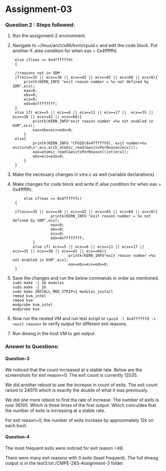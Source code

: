 <h1>Assignment-03</h1>
    
    
<h3>Question 2 : Steps followed:</h3>
    
1. Run the assignment-2 environment. <br>
    
2. Navigate to ~/linux/arch/x86/kvm/cpuid.c and edit the code block. Put another if..else condition for when eax = 0x4ffffffd. <br>
	  
	  	else if(eax == 0x4ffffffd) 
        {

		//reasons not in SDM
		if(ecx==35 || ecx==38 || ecx==42 || ecx==65 || ecx>68 || ecx<0){
			printk(KERN_INFO "exit reason number = %u not defined by SDM",ecx);
			eax=0;
			ebx=0;
			ecx=0;
			edx=0xffffffff;
		}
		else if( ecx==5 || ecx==6 || ecx==11 || ecx==17 ||  ecx==35 || ecx==38 || ecx==42 || ecx==66){
				printk(KERN_INFO"exit reason number =%u not enabled in KVM",ecx);
				eax=ebx=ecx=edx=0;
			}
		else{
				printk(KERN_INFO "CPUID(0x4ffffffd), exit number=%u exits=%d\n",ecx,arch_atomic_read(&exitsPerReason[ecx]));
				eax=atomic_read(&exitsPerReason[(int)ecx]);
				ebx=ecx=edx=0;
			}
		} 
     
3. Make the necessary changes in vmx.c as well (variable declarations)<br>
4. Make changes for code block and write if..else condition for when eax = 0x4ffffffc. <br>
	  
    		else if(eax == 0x4ffffffc)
        {

		if(ecx==35 || ecx==38 || ecx==42 || ecx==65 || ecx>68 || ecx<0){
                        printk(KERN_INFO "exit reason number = %u not defined by SDM",ecx);
                        eax=0;
                        ebx=0;
                        ecx=0;
                        edx=0xffffffff;
                }
                else if( ecx==5 || ecx==6 || ecx==11 || ecx==17 ||  ecx==35 || ecx==38 || ecx==42 || ecx==66){
                                printk(KERN_INFO"exit reason number =%u not enabled in KVM",ecx);
                                eax=ebx=ecx=edx=0;
		}
                                                                     
5. Save the changes and run the below commands in order as mentioned.<br>
    ``` sudo make -j 16 modules ``` <br>
    ``` sudo make -j 16 ```                                                             
    ``` sudo make INSTALL_MOD_STRIP=1 modules_install ```                                                          
    ``` rmmod kvm_intel ```<br>
    ``` rmmod kvm ```<br>
    ``` modprobe kvm_intel ``` <br>
    ``` modprobe kvm ``` <br>
                                                                     
6. Now run the nested VM and run test script or ``` cpuid -l 0x4ffffffd -s <exit reason> ``` to verify output for different exit reasons.<br>   
    
7. Run dmesg in the host VM to get output. <br>  
	 
<h3>Answer to Questions:</h3>
	  <h4>Question-3</h4>
	  
We noticed that the count increased at a stable rate. Below are the screenshots for exit reason=0. The exit count is currently 12035. <br>
		  
We did another reboot to see the increase in count of exits. The exit count raised to 24070 which is exactly the double of what it was previously. <br>
	  
We did one more reboot to find tha rate of increase. The number of exits is now 36105. Which is three times of the first output. Which conculdes that the number of exits is increasing at a stable rate.<br>
	  
For exit reason=0, the number of exits increase by approximately 12k on each boot.<br>	  
                           
<h4>Question-4</h4>
	  
The most frequent exits were noticed for exit reason =48.<br>
	  
There were many exit reasons with 0 exits (least frequent). The full dmesg output is in the test3.txt /CMPE-283-Assignment-3 folder.	  <br>
